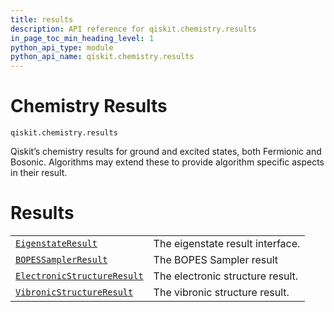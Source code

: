 ```yaml
---
title: results
description: API reference for qiskit.chemistry.results
in_page_toc_min_heading_level: 1
python_api_type: module
python_api_name: qiskit.chemistry.results
---
```


<span id="module-qiskit.chemistry.results" />

<span id="qiskit-chemistry-results" />

<span id="chemistry-results-qiskit-chemistry-results" />

# Chemistry Results

<span id="module-qiskit.chemistry.results" />

`qiskit.chemistry.results`

Qiskit’s chemistry results for ground and excited states, both Fermionic and Bosonic. Algorithms may extend these to provide algorithm specific aspects in their result.

# Results

|                                                                                                                                        |                                  |
| -------------------------------------------------------------------------------------------------------------------------------------- | -------------------------------- |
| [`EigenstateResult`](qiskit.chemistry.results.EigenstateResult "qiskit.chemistry.results.EigenstateResult")                            | The eigenstate result interface. |
| [`BOPESSamplerResult`](qiskit.chemistry.results.BOPESSamplerResult "qiskit.chemistry.results.BOPESSamplerResult")                      | The BOPES Sampler result         |
| [`ElectronicStructureResult`](qiskit.chemistry.results.ElectronicStructureResult "qiskit.chemistry.results.ElectronicStructureResult") | The electronic structure result. |
| [`VibronicStructureResult`](qiskit.chemistry.results.VibronicStructureResult "qiskit.chemistry.results.VibronicStructureResult")       | The vibronic structure result.   |

